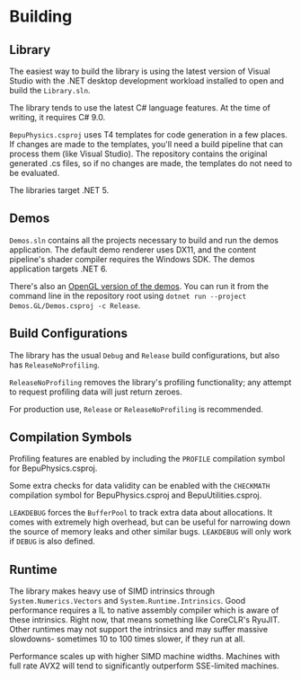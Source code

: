 # Building

## Library

The easiest way to build the library is using the latest version of Visual Studio with the .NET desktop development workload installed to open and build the `Library.sln`.

The library tends to use the latest C# language features. At the time of writing, it requires C# 9.0.

`BepuPhysics.csproj` uses T4 templates for code generation in a few places. If changes are made to the templates, you'll need a build pipeline that can process them (like Visual Studio). The repository contains the original generated .cs files, so if no changes are made, the templates do not need to be evaluated.

The libraries target .NET 5.

## Demos

`Demos.sln` contains all the projects necessary to build and run the demos application. The default demo renderer uses DX11, and the content pipeline's shader compiler requires the Windows SDK. The demos application targets .NET 6.

There's also an [OpenGL version of the demos](https://github.com/bepu/bepuphysics2/tree/master/Demos.GL). You can run it from the command line in the repository root using `dotnet run --project Demos.GL/Demos.csproj -c Release`.

## Build Configurations

The library has the usual `Debug` and `Release` build configurations, but also has `ReleaseNoProfiling`.

`ReleaseNoProfiling` removes the library's profiling functionality; any attempt to request profiling data will just return zeroes.

For production use, `Release` or `ReleaseNoProfiling` is recommended.

## Compilation Symbols

Profiling features are enabled by including the `PROFILE` compilation symbol for BepuPhysics.csproj.

Some extra checks for data validity can be enabled with the `CHECKMATH` compilation symbol for BepuPhysics.csproj and BepuUtilities.csproj.

`LEAKDEBUG` forces the `BufferPool` to track extra data about allocations. It comes with extremely high overhead, but can be useful for narrowing down the source of memory leaks and other similar bugs. `LEAKDEBUG` will only work if `DEBUG` is also defined.

## Runtime

The library makes heavy use of SIMD intrinsics through `System.Numerics.Vectors` and `System.Runtime.Intrinsics`. Good performance requires a IL to native assembly compiler which is aware of these intrinsics. Right now, that means something like CoreCLR's RyuJIT. Other runtimes may not support the intrinsics and may suffer massive slowdowns- sometimes 10 to 100 times slower, if they run at all.

Performance scales up with higher SIMD machine widths. Machines with full rate AVX2 will tend to significantly outperform SSE-limited machines.

